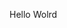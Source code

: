 Hello Wolrd








































































































































































































































































































































































































































































































































































































































































































































































































































































































































































































































































































































































































































































































































































































































































































































































































































































































































































































































































































































































































































































































































































































































































































































































































































































































































































































































































































































































































































































































































































































































































































































































































































































































































































































































































































































































































































































































































































































































































































































































































































































































































































































































































































































































































































































































































































































































































































































































































































































































































































































































































































































































































































































































































































































































































































































































































































































